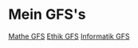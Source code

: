
# Mein GFS's

[Mathe GFS](https://github.com/OfflineBot/GFS/tree/mathe)
[Ethik GFS](https://github.com/OfflineBot/GFS/tree/ethik)
[Informatik GFS](https://github.com/OfflineBot/GFS/tree/ethik)
